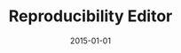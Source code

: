 ---
title: "Reproducibility Editor"
collection: professional
type: ""
permalink: /professional/2015-infosys
venue: '<a href="http://www.journals.elsevier.com/information-systems/" target="_blank">Information Systems Journal, Elsevier North-Holland</a>'
date: 2015-01-01
---